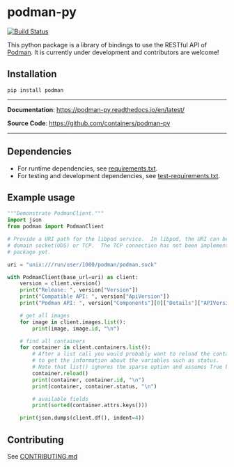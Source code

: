 # podman-py
[![Build Status](https://api.cirrus-ci.com/github/containers/podman-py.svg)](https://cirrus-ci.com/github/containers/podman-py/main)

This python package is a library of bindings to use the RESTful API of [Podman](https://github.com/containers/podman).
It is currently under development and contributors are welcome!

## Installation

<div class="termy">

```console
pip install podman
```

</div>

---

**Documentation**: <a href="https://podman-py.readthedocs.io/en/latest/" target="_blank">https://podman-py.readthedocs.io/en/latest/</a>

**Source Code**: <a href="https://github.com/containers/podman-py" target="_blank">https://github.com/containers/podman-py</a>

---

## Dependencies

* For runtime dependencies, see [requirements.txt](https://github.com/containers/podman-py/blob/main/requirements.txt).
* For testing and development dependencies, see [test-requirements.txt](https://github.com/containers/podman-py/blob/main/test-requirements.txt).

## Example usage

```python
"""Demonstrate PodmanClient."""
import json
from podman import PodmanClient

# Provide a URI path for the libpod service.  In libpod, the URI can be a unix
# domain socket(UDS) or TCP.  The TCP connection has not been implemented in this
# package yet.

uri = "unix:///run/user/1000/podman/podman.sock"

with PodmanClient(base_url=uri) as client:
    version = client.version()
    print("Release: ", version["Version"])
    print("Compatible API: ", version["ApiVersion"])
    print("Podman API: ", version["Components"][0]["Details"]["APIVersion"], "\n")

    # get all images
    for image in client.images.list():
        print(image, image.id, "\n")

    # find all containers
    for container in client.containers.list():
        # After a list call you would probably want to reload the container
        # to get the information about the variables such as status.
        # Note that list() ignores the sparse option and assumes True by default.
        container.reload()
        print(container, container.id, "\n")
        print(container, container.status, "\n")

        # available fields
        print(sorted(container.attrs.keys()))

    print(json.dumps(client.df(), indent=4))
```

## Contributing

See [CONTRIBUTING.md](https://github.com/containers/podman-py/blob/main/CONTRIBUTING.md)

